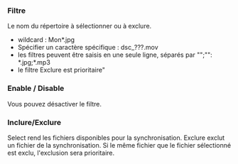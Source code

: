 ### Filtre

Le nom du répertoire à sélectionner ou à exclure. 

- wildcard : Mon*.jpg
- Spécifier un caractère spécifique : dsc_???.mov
- les filtres peuvent être saisis en une seule ligne, séparés par \"";\"": \*.jpg;*.mp3
- le filtre Exclure est prioritaire"

### Enable / Disable

Vous pouvez désactiver le filtre.

### Inclure/Exclure

Select rend les fichiers disponibles pour la synchronisation. Exclure exclut un fichier de la synchronisation. Si le même fichier que le fichier sélectionné est exclu, l'exclusion sera prioritaire.